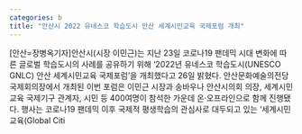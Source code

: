 ```yaml
---
categories: b
title: "안산시 2022 유네스코 학습도시 안산 세계시민교육 국제포럼 개최"
---
```

[안산=장병옥기자]안산시(시장 이민근)는 지난 23일 코로나19 팬데믹 시대 변화에 따른 글로벌 학습도시의 사례를 공유하기 위해 ‘2022년 유네스코 학습도시(UNESCO GNLC) 안산 세계시민교육 국제포럼’을 개최했다고 26일 밝혔다. 안산문화예술의전당 국제회의장에서 개최된 이번 포럼은 이민근 시장과 송바우나 안산시의회 의장, 세계시민교육 국제기구 관계자, 시민 등 400여명이 참석한 가운데 온·오프라인으로 함께 진행됐다. 행사는 코로나19 팬데믹 이후 국제적 평생학습의 관심사로 대두되고 있는 ‘세계시민교육(Global Citi
